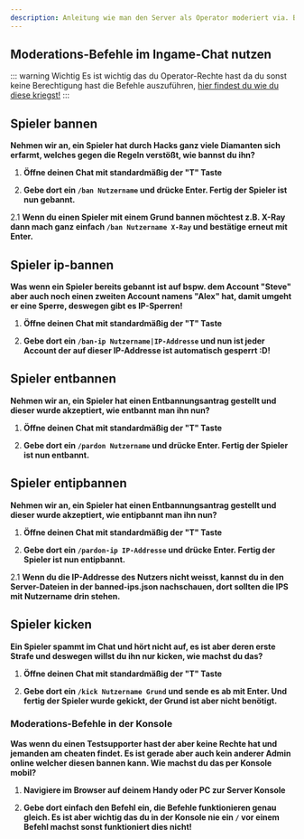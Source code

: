 ```yaml
---
description: Anleitung wie man den Server als Operator moderiert via. Bann Befehle etc.
---
```


## Moderations-Befehle im Ingame-Chat nutzen

::: warning Wichtig
Es ist wichtig das du Operator-Rechte hast da du sonst keine Berechtigung hast die Befehle auszuführen, [hier findest du wie du diese kriegst!](https://docs.emeraldhost.de/gameserver/minecraft-java-edition/op-rechte-vergeben.html)
:::

## Spieler bannen

<b>Nehmen wir an, ein Spieler hat durch Hacks ganz viele Diamanten sich erfarmt, welches gegen die Regeln verstößt, wie bannst du ihn?</b><br>

1. <b>Öffne deinen Chat mit standardmäßig der "T" Taste</b><br>

2. <b>Gebe dort ein ```/ban Nutzername``` und drücke Enter. Fertig der Spieler ist nun gebannt.</b><br>

2.1 <b>Wenn du einen Spieler mit einem Grund bannen möchtest z.B. X-Ray dann mach ganz einfach ```/ban Nutzername X-Ray``` und bestätige erneut mit Enter.</b><br>

## Spieler ip-bannen

<b>Was wenn ein Spieler bereits gebannt ist auf bspw. dem Account "Steve" aber auch noch einen zweiten Account namens "Alex" hat, damit umgeht er eine Sperre, deswegen gibt es IP-Sperren!</b><br>

1. <b>Öffne deinen Chat mit standardmäßig der "T" Taste</b><br>

2. <b>Gebe dort ein ```/ban-ip Nutzername|IP-Addresse``` und nun ist jeder Account der auf dieser IP-Addresse ist automatisch gesperrt :D!</b><br>

## Spieler entbannen

<b>Nehmen wir an, ein Spieler hat einen Entbannungsantrag gestellt und dieser wurde akzeptiert, wie entbannt man ihn nun?</b><br>

1. <b>Öffne deinen Chat mit standardmäßig der "T" Taste</b><br>

2. <b>Gebe dort ein ```/pardon Nutzername``` und drücke Enter. Fertig der Spieler ist nun entbannt.</b><br>

## Spieler entipbannen

<b>Nehmen wir an, ein Spieler hat einen Entbannungsantrag gestellt und dieser wurde akzeptiert, wie entipbannt man ihn nun?</b><br>

1. <b>Öffne deinen Chat mit standardmäßig der "T" Taste</b><br>

2. <b>Gebe dort ein ```/pardon-ip IP-Addresse``` und drücke Enter. Fertig der Spieler ist nun entipbannt.</b><br>

2.1 <b>Wenn du die IP-Addresse des Nutzers nicht weisst, kannst du in den Server-Dateien in der banned-ips.json nachschauen, dort sollten die IPS mit Nutzername drin stehen.</b><br>

## Spieler kicken

<b>Ein Spieler spammt im Chat und hört nicht auf, es ist aber deren erste Strafe und deswegen willst du ihn nur kicken, wie machst du das?</b><br>

1. <b>Öffne deinen Chat mit standardmäßig der "T" Taste</b><br>

2. <b>Gebe dort ein ```/kick Nutzername Grund``` und sende es ab mit Enter. Und fertig der Spieler wurde gekickt, der Grund ist aber nicht benötigt.</b><br>

### Moderations-Befehle in der Konsole

<b>Was wenn du einen Testsupporter hast der aber keine Rechte hat und jemanden am cheaten findet. Es ist gerade aber auch kein anderer Admin online welcher diesen bannen kann. Wie machst du das per Konsole mobil?</b><br>

1. <b>Navigiere im Browser auf deinem Handy oder PC zur Server Konsole</b><br>

2. <b>Gebe dort einfach den Befehl ein, die Befehle funktionieren genau gleich. Es ist aber wichtig das du in der Konsole nie ein ```/``` vor einem Befehl machst sonst funktioniert dies nicht!</b><br>

